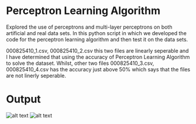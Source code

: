 # Perceptron Learning Algorithm
Explored the use of perceptrons and multi-layer perceptrons on both artificial and real data sets. In this python script in which we developed the code for the perceptron learning algorithm and then test it on the data sets.

000825410_1.csv, 000825410_2.csv this two files are linearly seperable and I have
determined that using the accuracy of Perceptron Learning Algorithm to solve the dataset. Whilst, other two files 000825410_3.csv, 000825410_4.csv has the accuracy just above 50% which says that the files are not linerly seperable.

# Output
![alt text]()
![alt text]()
